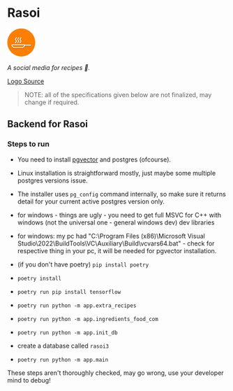 # Rasoi

<img src='web/public/icon-512.png' width="64">

_A social media for recipes 🍳._

[Logo Source](https://www.flaticon.com/free-icon/frying-pan_1222796?term=frying+pan&related_id=1222796)

> NOTE: all of the specifications given below are not finalized, may change if required.

## Backend for Rasoi

### Steps to run

- You need to install [pgvector](https://github.com/pgvector/pgvector) and postgres (ofcourse).
- Linux installation is straightforward mostly, just maybe some multiple postgres versions issue.
- The installer uses `pg_config` command internally, so make sure it returns detail for your current active postgres version only.

- for windows - things are ugly - you need to get full MSVC for C++ with windows (not the universal one - general windows dev) dev libraries
- for windows: my pc had "C:\Program Files (x86)\Microsoft Visual Studio\2022\BuildTools\VC\Auxiliary\Build\vcvars64.bat" - check for respective thing in your pc, it will be needed for pgvector installation.

- (if you don't have poetry) `pip install poetry`
- `poetry install`
- `poetry run pip install tensorflow`
- `poetry run python -m app.extra_recipes`
- `poetry run python -m app.ingredients_food_com`
- `poetry run python -m app.init_db`
- create a database called `rasoi3`
- `poetry run python -m app.main`

These steps aren't thoroughly checked, may go wrong, use your developer mind to debug!
